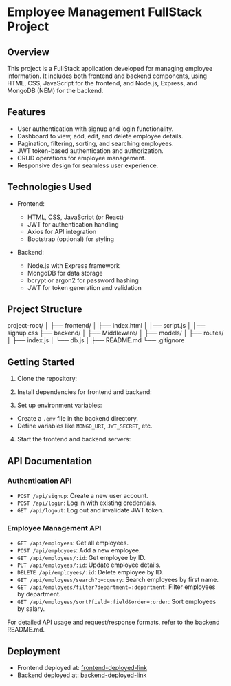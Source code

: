 # Employee Management FullStack Project

## Overview

This project is a FullStack application developed for managing employee information. It includes both frontend and backend components, using HTML, CSS, JavaScript  for the frontend, and Node.js, Express, and MongoDB (NEM) for the backend.

## Features

- User authentication with signup and login functionality.
- Dashboard to view, add, edit, and delete employee details.
- Pagination, filtering, sorting, and searching employees.
- JWT token-based authentication and authorization.
- CRUD operations for employee management.
- Responsive design for seamless user experience.

## Technologies Used

- Frontend:
  - HTML, CSS, JavaScript (or React)
  - JWT for authentication handling
  - Axios for API integration
  - Bootstrap (optional) for styling

- Backend:
  - Node.js with Express framework
  - MongoDB for data storage
  - bcrypt or argon2 for password hashing
  - JWT for token generation and validation

## Project Structure
project-root/
│
├── frontend/
│ ├── index.html
│ │── script.js
│ │── signup.css
├── backend/
│ ├── Middleware/
│ ├── models/
│ ├── routes/
│ ├── index.js
│ └── db.js
│
├── README.md
└── .gitignore

## Getting Started

1. Clone the repository:

2. Install dependencies for frontend and backend:

3. Set up environment variables:
- Create a `.env` file in the backend directory.
- Define variables like `MONGO_URI`, `JWT_SECRET`, etc.

4. Start the frontend and backend servers:


## API Documentation

### Authentication API

- `POST /api/signup`: Create a new user account.
- `POST /api/login`: Log in with existing credentials.
- `GET /api/logout`: Log out and invalidate JWT token.

### Employee Management API

- `GET /api/employees`: Get all employees.
- `POST /api/employees`: Add a new employee.
- `GET /api/employees/:id`: Get employee by ID.
- `PUT /api/employees/:id`: Update employee details.
- `DELETE /api/employees/:id`: Delete employee by ID.
- `GET /api/employees/search?q=:query`: Search employees by first name.
- `GET /api/employees/filter?department=:department`: Filter employees by department.
- `GET /api/employees/sort?field=:field&order=:order`: Sort employees by salary.

For detailed API usage and request/response formats, refer to the backend README.md.

## Deployment

- Frontend deployed at: [frontend-deployed-link](https://66040e7d524717009c52e3ee--visionary-madeleine-b19d2c.netlify.app/)
- Backend deployed at: [backend-deployed-link](https://tcs-osww.onrender.com)






